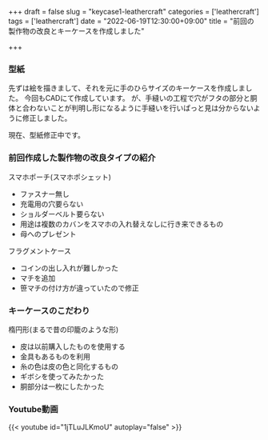 +++
draft = false
slug = "keycase1-leathercraft"
categories = ['leathercraft']
tags = ['leathercraft']
date = "2022-06-19T12:30:00+09:00"
title = "前回の製作物の改良とキーケースを作成しました"

+++

### 型紙

先ずは絵を描きまして、それを元に手のひらサイズのキーケースを作成しました。
今回もCADにて作成しています。
が、手縫いの工程で穴がフタの部分と胴体と合わないことが判明し形になるように手縫いを行いぱっと見は分からないように修正しました。

現在、型紙修正中です。

<!--more-->

### 前回作成した製作物の改良タイプの紹介

スマホポーチ(スマホポシェット)
- ファスナー無し
- 充電用の穴要らない
- ショルダーベルト要らない
- 用途は複数のカバンをスマホの入れ替えなしに行き来できるもの
- 母へのプレゼント

フラグメントケース
- コインの出し入れが難しかった
- マチを追加
- 笹マチの付け方が違っていたので修正

### キーケースのこだわり

楕円形(まるで昔の印籠のような形)
- 皮は以前購入したものを使用する
- 金具もあるものを利用
- 糸の色は皮の色と同化するもの
- ギボシを使ってみたかった
- 胴部分は一枚にしたかった

### Youtube動画

{{< youtube id="1jTLuJLKmoU" autoplay="false" >}}
